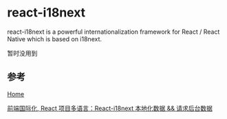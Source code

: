 # react-i18next

react-i18next is a powerful internationalization framework for React / React Native which is based on i18next.

暂时没用到

## 参考

[Home](https://react.i18next.com/)

[前端国际化, React 项目多语言：React-i18next 本地化数据 && 请求后台数据](https://www.cnblogs.com/jserhub/p/12651376.html)
